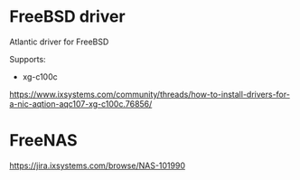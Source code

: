 # FreeBSD driver

Atlantic driver for FreeBSD

Supports:
* xg-c100c

https://www.ixsystems.com/community/threads/how-to-install-drivers-for-a-nic-aqtion-aqc107-xg-c100c.76856/

# FreeNAS

https://jira.ixsystems.com/browse/NAS-101990
